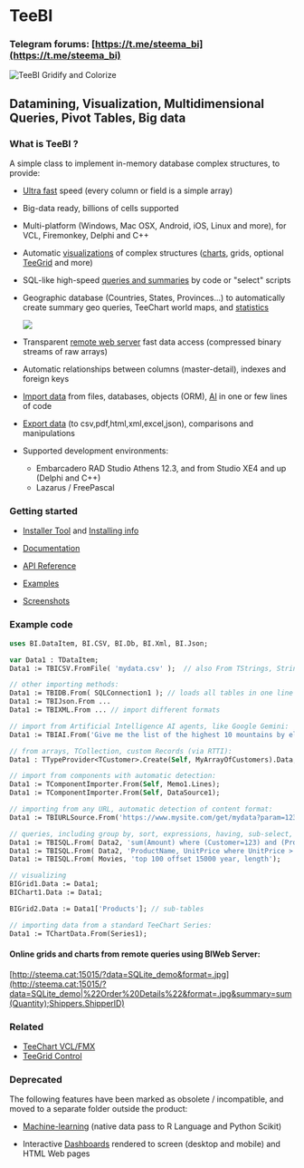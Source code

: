 # TeeBI
### Telegram forums: [https://t.me/steema_bi](https://t.me/steema_bi)

![TeeBI Gridify and Colorize](https://raw.github.com/Steema/BI/master/docs/img/TeeBI_Gridify_colored.png)

## Datamining, Visualization, Multidimensional Queries, Pivot Tables, Big data
 
### What is TeeBI ?

A simple class to implement in-memory database complex structures, to provide:

- [Ultra fast](https://github.com/Steema/BI/tree/master/demos/delphi/vcl/Speed) speed (every column or field is a simple array)

- Big-data ready, billions of cells supported

- Multi-platform (Windows, Mac OSX, Android, iOS, Linux and more), for VCL, Firemonkey, Delphi and C++

- Automatic [visualizations](https://github.com/Steema/BI/wiki/visualization) of complex structures ([charts](https://github.com/Steema/BI/wiki/bichart), grids, optional [TeeGrid](https://github.com/Steema/TeeGrid-VCL-FMX-Samples) and more)

- SQL-like high-speed [queries and summaries](https://github.com/Steema/BI/wiki/queries) by code or "select" scripts

- Geographic database (Countries, States, Provinces...) to automatically create summary geo queries, TeeChart world maps, and [statistics](https://github.com/Steema/BI/wiki/statistics)

  ![](https://raw.github.com/Steema/BI/master/docs/img/geo_chart_usa_counties.png)


- Transparent [remote web server](https://rawgit.com/Steema/BI/master/demos/online/remote_web/index.htm) fast data access (compressed binary streams of raw arrays)

- Automatic relationships between columns (master-detail), indexes and foreign keys

- [Import data](https://github.com/Steema/BI/wiki/importing) from files, databases, objects (ORM), [AI](https://github.com/Steema/TeeBI/tree/master/demos/3rd_party/AI) in one or few lines of code

- [Export data](https://github.com/Steema/BI/wiki/exporting) (to csv,pdf,html,xml,excel,json), comparisons and manipulations

- Supported development environments: 

  *  Embarcadero RAD Studio Athens 12.3, and from Studio XE4 and up (Delphi and C++)
  *  Lazarus / FreePascal
  
### Getting started

- [Installer Tool](https://github.com/Steema/BI/tree/master/install) and [Installing info](https://steema.com/docs/teebi/tutorials/Installing-TeeBI)

- [Documentation](https://github.com/Steema/TeeBI/wiki)

- [API Reference](https://steema.com/docs/TeeBIVCLReference.htm)

- [Examples](https://github.com/Steema/BI/tree/master/demos)

- [Screenshots](https://github.com/Steema/TeeBI/blob/master/docs/img/readme.md)

### Example code

```pascal
uses BI.DataItem, BI.CSV, BI.Db, BI.Xml, BI.Json;

var Data1 : TDataItem;
Data1 := TBICSV.FromFile( 'mydata.csv' );  // also From TStrings, String etc

// other importing methods:
Data1 := TBIDB.From( SQLConnection1 ); // loads all tables in one line of code
Data1 := TBIJson.From ...
Data1 := TBIXML.From ... // import different formats

// import from Artificial Intelligence AI agents, like Google Gemini:
Data1 := TBIAI.From('Give me the list of the highest 10 mountains﻿ by elevation in csv format, just the list');

// from arrays, TCollection, custom Records (via RTTI):
Data1 : TTypeProvider<TCustomer>.Create(Self, MyArrayOfCustomers).Data; 

// import from components with automatic detection:
Data1 := TComponentImporter.From(Self, Memo1.Lines);
Data1 := TComponentImporter.From(Self, DataSource1);

// importing from any URL, automatic detection of content format:
Data1 := TBIURLSource.From('https://www.mysite.com/get/mydata?param=123');

// queries, including group by, sort, expressions, having, sub-select, distinct, date operators etc
Data1 := TBISQL.From( Data2, 'sum(Amount) where (Customer=123) and (Product<456) group by Country, Year');
Data1 := TBISQL.From( Data2, 'ProductName, UnitPrice where UnitPrice > select Average(UnitPrice)');
Data1 := TBISQL.From( Movies, 'top 100 offset 15000 year, length');

// visualizing
BIGrid1.Data := Data1;
BIChart1.Data := Data1;

BIGrid2.Data := Data1['Products']; // sub-tables

// importing data from a standard TeeChart Series:
Data1 := TChartData.From(Series1);

```
#### Online grids and charts from remote queries using BIWeb Server:
[http://steema.cat:15015/?data=SQLite_demo&format=.jpg](http://steema.cat:15015/?data=SQLite_demo|%22Order%20Details%22&format=.jpg&summary=sum(Quantity);Shippers.ShipperID)


### Related

- [TeeChart VCL/FMX](https://www.steema.com/product/vcl)
- [TeeGrid Control](https://www.steema.com/product/gridvcl)

### Deprecated

The following features have been marked as obsolete / incompatible, and moved to a separate folder outside the product:

- [Machine-learning](https://github.com/Steema/BI/wiki/machine-learning) (native data pass to R Language and Python Scikit)

- Interactive [Dashboards](https://raw.github.com/Steema/BI/master/docs/img/TeeBI_Dashboard_VCL.png) rendered to screen (desktop and mobile) and HTML Web pages
